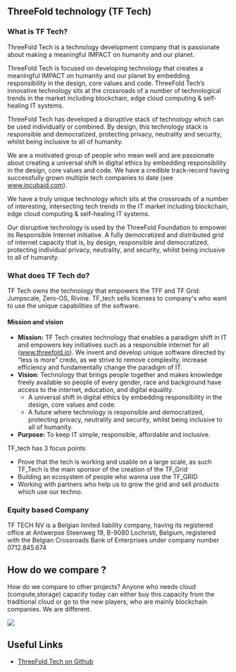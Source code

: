 ## ThreeFold technology (TF Tech)

### What is TF Tech?
ThreeFold Tech is a technology development company that is passionate about making a meaningful IMPACT on humanity and our planet.

ThreeFold Tech is focused on developing technology that creates a meaningful IMPACT on humanity and our planet by embedding responsibility in the design, core values and code.
ThreeFold Tech’s innovative technology sits at the crossroads of a number of technological trends in the market including blockchain, edge cloud computing & self-healing IT systems.

ThreeFold Tech has developed a disruptive stack of technology which can be used individually or combined. By design, this technology stack is responsible and democratized, protecting privacy, neutrality and security, whilst being inclusive to all of humanity.

We are a motivated group of people who mean well and are passionate about creating a universal shift in digital ethics by embedding responsibility in the design, core values and code. We have a credible track-record having successfully grown multiple tech companies to date (see www.incubaid.com).

We have a truly unique technology which sits at the crossroads of a number of interesting, intersecting tech trends in the IT market including blockchain, edge cloud computing & self-healing IT systems.

Our disruptive technology is used by the ThreeFold Foundation to empower its Responsible Internet initiative. A fully democratized and distributed grid of internet capacity that is, by design, responsible and democratized, protecting individual privacy, neutrality, and security, whilst being inclusive to all of humanity.

### What does TF Tech do?
TF  Tech owns the technology that empowers the TFF and TF Grid: Jumpscale, Zero-OS, Rivine. TF_tech sells licenses to company's who want to use the unique capabilities of the software.

#### Mission and vision

- **Mission:** TF Tech creates technology that enables a paradigm shift in IT and empowers key initiatives such as a responsible internet for all (www.threefold.io). We invent and develop unique software directed by “less is more” credo, as we strive to remove complexity, increase efficiency and fundamentally change the paradigm of IT.
- **Vision**: Technology that brings people together and makes knowledge freely available so people of every gender, race and background have access to the internet, education, and digital equality.
  - A universal shift in digital ethics by embedding responsibility in the design, core values and code.
  - A future where technology is responsible and democratized, protecting privacy, neutrality and security, whilst being inclusive to all of humanity.
- **Purpose:** To keep IT simple, responsible, affordable and inclusive.

TF_tech has 3 focus points
- Prove that the tech is working and usable on a large scale, as such TF_Tech is the main sponsor of the creation of the TF_Grid
- Building an ecosystem of people who wanna use the TF_GRID
- Working with partners who help us to grow the grid and sell products which use our techno.

### Equity based Company

TF TECH NV is a Belgian limited liability company, having its registered office at
Antwerpse Steenweg 19, B-9080 Lochristi, Belgium, registered with the Belgian
Crossroads Bank of Enterprises under company number 0712.845.674

## How do we compare ?

How do we compare to other projects? Anyone who needs cloud (compute,storage) capacity today can either buy this capacity from the traditional cloud or go to the new players, who are mainly blockchain companies. We are different.

![](compare_to_others.png)

## Useful Links

- [ThreeFold Tech on Github](https://github.com/threefoldtech/home)